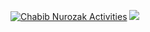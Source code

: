 [![Chabib Nurozak Activities](https://github-readme-stats.vercel.app/api?username=chabibnr&theme=default&hide_border=true&include_all_commits=true&count_private=true)](https://github.com/chabibnr) ![](https://github-readme-stats.vercel.app/api/top-langs/?username=chabibnr&theme=default&hide_border=true&include_all_commits=true&count_private=true&layout=compact)
